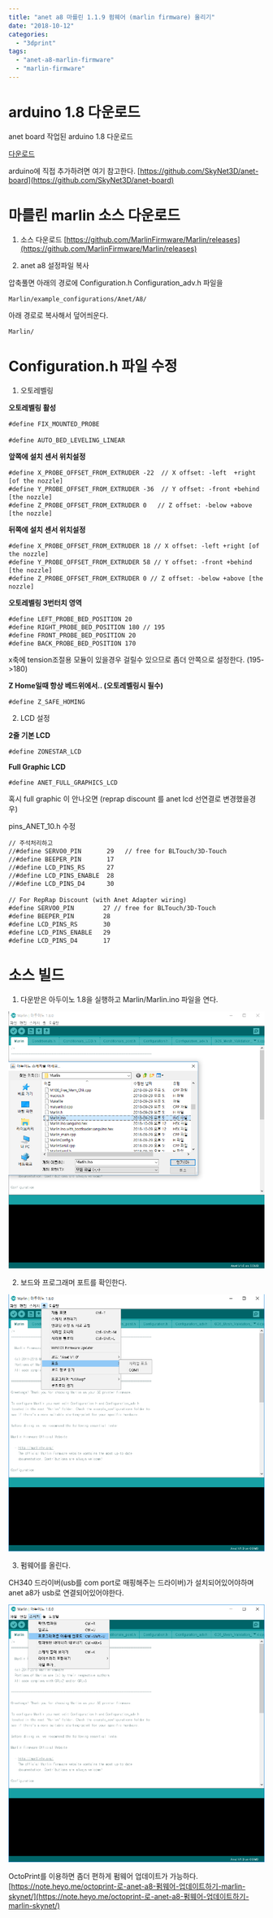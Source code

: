 ```yaml
---
title: "anet a8 마를린 1.1.9 펌웨어 (marlin firmware) 올리기"
date: "2018-10-12"
categories: 
  - "3dprint"
tags: 
  - "anet-a8-marlin-firmware"
  - "marlin-firmware"
---
```


# arduino 1.8 다운로드

anet board 작업된 arduino 1.8 다운로드

[다운로드](https://drive.google.com/open?id=1oH9Ayw3J-aKeqCu6S3Sx4YQjACSP1lep)

arduino에 직접 추가하려면 여기 참고한다. [https://github.com/SkyNet3D/anet-board](https://github.com/SkyNet3D/anet-board)

# 마를린 marlin 소스 다운로드

1) 소스 다운로드 [https://github.com/MarlinFirmware/Marlin/releases](https://github.com/MarlinFirmware/Marlin/releases)

2) anet a8 설정파일 복사

압축풀면 아래의 경로에 Configuration.h Configuration\_adv.h 파일을

```
Marlin/example_configurations/Anet/A8/
```

아래 경로로 복사해서 덮어씌운다.

```
Marlin/
```

# Configuration.h 파일 수정

1) 오토레벨링

**오토레벨링 활성**

```
#define FIX_MOUNTED_PROBE

#define AUTO_BED_LEVELING_LINEAR
```

**앞쪽에 설치 센서 위치설정**

```
#define X_PROBE_OFFSET_FROM_EXTRUDER -22  // X offset: -left  +right  [of the nozzle]
#define Y_PROBE_OFFSET_FROM_EXTRUDER -36  // Y offset: -front +behind [the nozzle]
#define Z_PROBE_OFFSET_FROM_EXTRUDER 0   // Z offset: -below +above  [the nozzle]
```

**뒤쪽에 설치 센서 위치설정**

```
#define X_PROBE_OFFSET_FROM_EXTRUDER 18 // X offset: -left +right [of the nozzle]
#define Y_PROBE_OFFSET_FROM_EXTRUDER 58 // Y offset: -front +behind [the nozzle]
#define Z_PROBE_OFFSET_FROM_EXTRUDER 0 // Z offset: -below +above [the nozzle]
```

**오토레벨링 3번터치 영역**

```
#define LEFT_PROBE_BED_POSITION 20
#define RIGHT_PROBE_BED_POSITION 180 // 195
#define FRONT_PROBE_BED_POSITION 20
#define BACK_PROBE_BED_POSITION 170
```

x축에 tension조절용 모듈이 있을경우 걸릴수 있으므로 좀더 안쪽으로 설정한다. (195->180)

**Z Home일때 항상 베드위에서.. (오토레벨링시 필수)**

```
#define Z_SAFE_HOMING
```

2) LCD 설정

**2줄 기본 LCD**

```
#define ZONESTAR_LCD
```

**Full Graphic LCD**

```
#define ANET_FULL_GRAPHICS_LCD
```

혹시 full graphic 이 안나오면 (reprap discount 를 anet lcd 선연결로 변경했을경우)

pins\_ANET\_10.h 수정

```
// 주석처리하고
//#define SERVO0_PIN       29   // free for BLTouch/3D-Touch
//#define BEEPER_PIN       17
//#define LCD_PINS_RS      27
//#define LCD_PINS_ENABLE  28
//#define LCD_PINS_D4      30

// For RepRap Discount (with Anet Adapter wiring)
#define SERVO0_PIN        27 // free for BLTouch/3D-Touch
#define BEEPER_PIN        28
#define LCD_PINS_RS       30
#define LCD_PINS_ENABLE   29
#define LCD_PINS_D4       17
```

# 소스 빌드

1) 다운받은 아두이노 1.8을 실행하고 Marlin/Marlin.ino 파일을 연다.

[![](images/marlin1.png)](http://note.heyo.me/wp-content/uploads/2018/10/marlin1.png)

2) 보드와 프로그래머 포트를 확인한다.

[![](images/marlin2.png)](http://note.heyo.me/wp-content/uploads/2018/10/marlin2.png)

3) 펌웨어를 올린다.

CH340 드라이버(usb를 com port로 매핑해주는 드라이버)가 설치되어있어야하며 anet a8가 usb로 연결되어있어야한다.

[![](images/marlin3.png)](http://note.heyo.me/wp-content/uploads/2018/10/marlin3.png)

OctoPrint를 이용하면 좀더 편하게 펌웨어 업데이트가 가능하다. [https://note.heyo.me/octoprint-로-anet-a8-펌웨어-업데이트하기-marlin-skynet/](https://note.heyo.me/octoprint-로-anet-a8-펌웨어-업데이트하기-marlin-skynet/)
